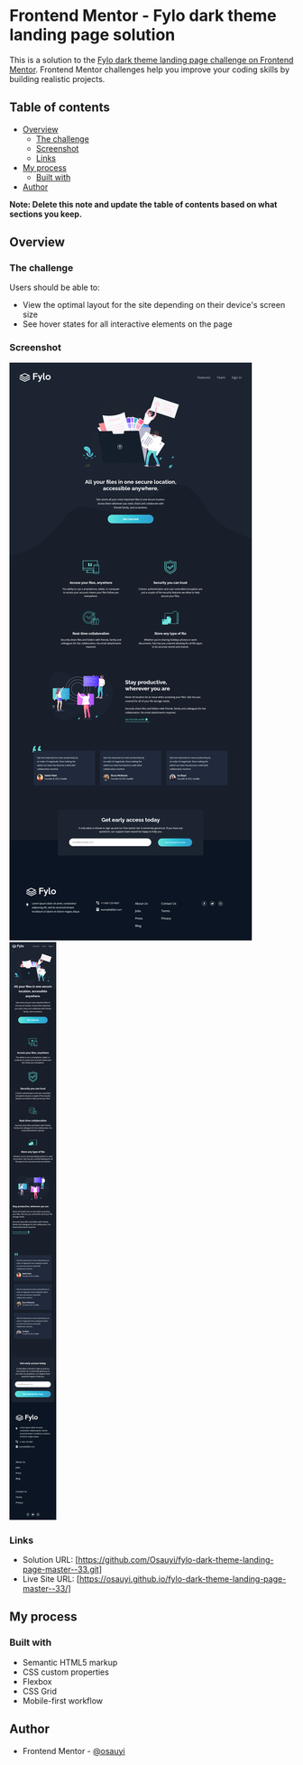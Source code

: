 # Frontend Mentor - Fylo dark theme landing page solution

This is a solution to the [Fylo dark theme landing page challenge on Frontend Mentor](https://www.frontendmentor.io/challenges/fylo-dark-theme-landing-page-5ca5f2d21e82137ec91a50fd). Frontend Mentor challenges help you improve your coding skills by building realistic projects.

## Table of contents

- [Overview](#overview)
  - [The challenge](#the-challenge)
  - [Screenshot](#screenshot)
  - [Links](#links)
- [My process](#my-process)
  - [Built with](#built-with)
- [Author](#author)

**Note: Delete this note and update the table of contents based on what sections you keep.**

## Overview

### The challenge

Users should be able to:

- View the optimal layout for the site depending on their device's screen size
- See hover states for all interactive elements on the page

### Screenshot

![](./Screenshot%202023-03-16%20at%2014-10-42%20Frontend%20Mentor%20Fylo%20landing%20page%20with%20dark%20theme%20and%20features%20grid.png)
![](./Screenshot%202023-03-16%20at%2014-10-23%20Frontend%20Mentor%20Fylo%20landing%20page%20with%20dark%20theme%20and%20features%20grid.png)

### Links

- Solution URL: [https://github.com/Osauyi/fylo-dark-theme-landing-page-master--33.git]
- Live Site URL: [https://osauyi.github.io/fylo-dark-theme-landing-page-master--33/]

## My process

### Built with

- Semantic HTML5 markup
- CSS custom properties
- Flexbox
- CSS Grid
- Mobile-first workflow

## Author

- Frontend Mentor - [@osauyi](https://www.frontendmentor.io/profile/osauyi)
